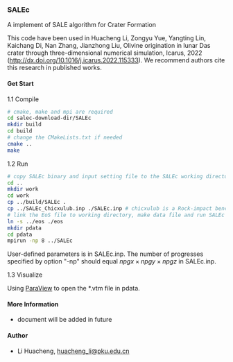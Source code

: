 ### SALEc

A implement of SALE algorithm for Crater Formation

This code have been used in Huacheng Li, Zongyu Yue, Yangting Lin, Kaichang Di, Nan Zhang, Jianzhong Liu, Olivine origination in lunar Das crater through three-dimensional numerical simulation, Icarus, 2022 (http://dx.doi.org/10.1016/j.icarus.2022.115333). We recommend authors cite this research in published works.

#### Get Start

1.1 Compile

```bash
# cmake, make and mpi are required
cd salec-download-dir/SALEc
mkdir build
cd build
# change the CMakeLists.txt if needed
cmake ..
make

```

1.2 Run

```bash
# copy SALEc binary and input setting file to the SALEc working directory(salec-download-dir/SALEc/work/.)
cd ..
mkdir work
cd work
cp ../build/SALEc .
cp ../SALEc_Chicxulub.inp ./SALEc.inp # chicxulub is a Rock-impact benchmark
# link the EoS file to working directory, make data file and run SALEc
ln -s ../eos ./eos
mkdir pdata
cd pdata
mpirun -np 8 ../SALEc
```

User-defined parameters is in SALEc.inp. The number of progresses specified by option "-np" should equal $npgx\times npgy\times npgz$ in SALEc.inp.

1.3 Visualize

Using [ParaView](https://www.paraview.org/) to open the *.vtm file in pdata.

#### More Information

- document will be added in future

#### Author

- Li Huacheng, huacheng_li@pku.edu.cn
